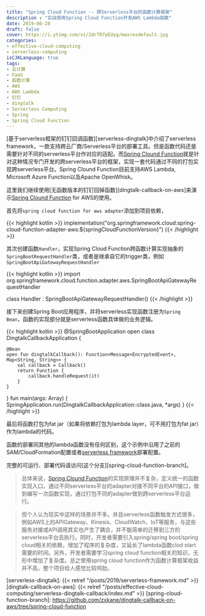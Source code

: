 ```yaml
---
title: "Spring Cloud Function -- 跨Serverless平台的函数计算框架"
description : "实战使用Spring Cloud Function开发AWS Lambda函数"
date: 2019-06-28
draft: false
cover: https://i.ytimg.com/vi/2drTR7pEUyg/maxresdefault.jpg
categories:
- effective-cloud-computing
- serverless-computing
isCJKLanguage: true
tags:
- 云计算
- FaaS
- 函数计算
- AWS
- AWS Lambda
- 钉钉
- dingtalk
- Serverless Computing
- Spring
- Spring Cloud Function
---
```

[基于serverless框架的钉钉回调函数][serverless-dingtalk]中介绍了serverless framework，一款支持跨云厂商/Serverless平台的部署工具。但是函数代码还是需要针对不同的serverless平台作对应的适配。而[Spring Clound Function][spring-cloud-function]就是针对这种情况专门开发的跨serverless平台的框架，实现一套代码通过不同的打包实现跨serverless平台。Spring Clound Function目前支持AWS Lambda, Microsoft Azure Function以及Apache OpenWhisk。

<!--more-->

这里我们继续使用[无函数版本的钉钉回掉函数][dingtalk-callback-on-aws]来演示[Spring Clound Function][spring-cloud-function] for AWS的使用。

首先将`spring cloud function for aws adapter`添加到项目依赖，

{{< highlight kotlin >}}
implementation("org.springframework.cloud:spring-cloud-function-adapter-aws:${springCloudFunctionVersion}")
{{< /highlight >}}

其次创建函数`Handler`，实现Spring Cloud Function跨函数计算实现抽象的`SpringBootRequestHandler`类，或者是继承自它的trigger类，例如`SpringBootApiGatewayRequestHandler`

{{< highlight kotlin >}}
import org.springframework.cloud.function.adapter.aws.SpringBootApiGatewayRequestHandler

class Handler : SpringBootApiGatewayRequestHandler()
{{< /highlight >}}

接下来创建Spring Boot应用程序，并将serverless实现函数注册为`Spring Bean`，函数的实现部分就是serverless函数具体做的业务逻辑。

{{< highlight kotlin >}}
@SpringBootApplication
open class DingtalkCallbackApplication {

    @Bean
    open fun dingtalkCallback(): Function<Message<EncryptedEvent>, Map<String, String>> {
        val callback = Callback()
        return Function {
            callback.handleRequest(it)
        }
    }
}
fun main(args: Array<String>) {
    SpringApplication.run(DingtalkCallbackApplication::class.java, *args)
}
{{< /highlight >}}

最后将函数打包为fat jar（如果将依赖打包为lambda layer，可不用打包为fat jar）作为lambda的代码。

函数的部署同其他的lambda函数没有任何区别，这个示例中沿用了之前的SAM/CloudFormation配置或者[serverless framework][serverless-framework]部署配置。

完整的可运行、部署代码请访问[这个分支][spring-cloud-function-branch]。

> 总体来说，[Spring Clound Function][spring-cloud-function]的实现原理并不复杂，定义统一的函数实现入口，通过不同serverless平台的adapter对接不同平台的API接口，做到编写一次函数实现，通过打包不同的adapter做到跨serverless平台运行。

> 但个人认为现实中这样的场景并不多。并且serverless函数触发方式很多，例如AWS上的APIGateway、Kinesis、CloudWatch、IoT等服务，与这些服务对接或API调用其实也产生了耦合，并不能简单的迁移到三方的serverless平台去执行。同时，开发者需要引入spring/spring boot/spring cloud相关的依赖，增加了程序的复杂度，又延长了lambda函数clod start需要的时间。另外，开发者需要学习spring cloud function相关的知识，无形中增加了复杂度。总之使用spring cloud function作为函数计算框架收益并不高，整个项目给人感觉比较鸡肋。

[serverless-framework]: https://serverless.com/
[spring-cloud-function]: https://spring.io/projects/spring-cloud-function
[serverless-dingtalk]: {{< relref "/posts/2019/serverless-framework.md" >}}
[dingtalk-callback-on-aws]: {{< relref "/posts/effective-cloud-computing/serverless-dingtalk-callback/index.md" >}}
[spring-cloud-function-branch]: https://github.com/zxkane/dingtalk-callback-on-aws/tree/spring-cloud-function
